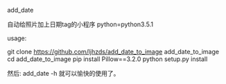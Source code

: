 add_date

自动给照片加上日期tag的小程序
python=python3.5.1

usage:

git clone https://github.com/ljhzds/add_date_to_image add_date_to_image
cd add_date_to_image 
pip install Pillow==3.2.0
python setup.py install 

然后:
add_date -h 
就可以愉快的使用了。

